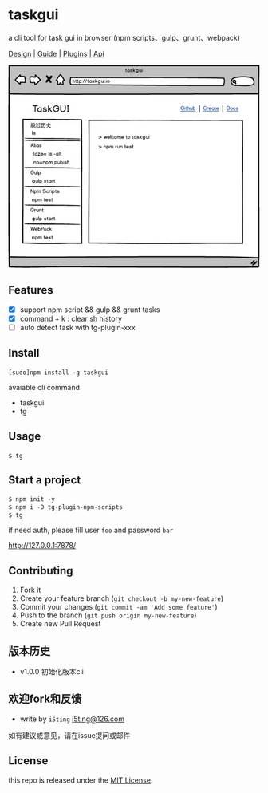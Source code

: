 # taskgui

a cli tool for task gui in browser (npm scripts、gulp、grunt、webpack)

[Design](docs/design.md) | [Guide](docs/guide.md) | [Plugins](docs/plugin.md) | [Api](docs/api.md)

![Preview](docs/preview.png)

## Features

- [x] support npm script && gulp && grunt tasks
- [x] command + k : clear sh history
- [ ] auto detect task with tg-plugin-xxx

## Install

    [sudo]npm install -g taskgui
    
avaiable cli command

- taskgui
- tg

## Usage 

```
$ tg
```

## Start a project

```
$ npm init -y
$ npm i -D tg-plugin-npm-scripts
$ tg
```

if need auth, please fill user `foo` and password `bar`

http://127.0.0.1:7878/

## Contributing

1. Fork it
2. Create your feature branch (`git checkout -b my-new-feature`)
3. Commit your changes (`git commit -am 'Add some feature'`)
4. Push to the branch (`git push origin my-new-feature`)
5. Create new Pull Request

## 版本历史

- v1.0.0 初始化版本cli

## 欢迎fork和反馈

- write by `i5ting` i5ting@126.com

如有建议或意见，请在issue提问或邮件

## License

this repo is released under the [MIT
License](http://www.opensource.org/licenses/MIT).
